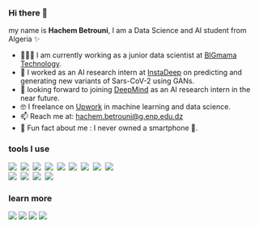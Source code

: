 ### Hi there 👋

my name is **Hachem Betrouni**, I am a Data Science and AI student from Algeria ✨

- 👨🏽‍💻 I am currently working as a junior data scientist at <a href="https://big-mama.io/en/home/">BIGmama Technology</a>.
- 💉 I worked as an AI research intern at <a href="https://www.instadeep.com/">InstaDeep</a> on predicting and generating new variants of Sars-CoV-2 using GANs. 
- 🌱 looking forward to joining <a href="https://www.deepmind.com/">DeepMind</a> as an AI research intern in the near future.
- 🤓 I freelance on <a href="https://www.upwork.com/freelancers/~01b79e4e53cd1ca324">Upwork</a> in machine learning and data science. 
- 📫 Reach me at: hachem.betrouni@g.enp.edu.dz
- 🤫 Fun fact about me : I never owned a smartphone 📱.

### tools I use 
<img src="https://img.shields.io/badge/-Python-05122A?style=flat&logo=python&color=lightgrey">&nbsp;
<img src="https://img.shields.io/badge/-Pytorch-05122A?style=flat&logo=pytorch&color=lightgrey">&nbsp;
<img src="https://img.shields.io/badge/-tesnorflow-05122A?style=flat&logo=tensorflow&color=lightgrey">&nbsp;
<img src="https://img.shields.io/badge/-Git-05122A?style=flat&logo=git&color=lightgrey">&nbsp;
<img src="https://img.shields.io/badge/-Bash-05122A?style=flat&logo=gnubash&logoColor=000000&color=lightgrey">&nbsp;
<img src="https://img.shields.io/badge/-Docker-05122A?style=flat&logo=Docker&color=lightgrey">&nbsp;
<img src="https://img.shields.io/badge/-vsCode-05122A?style=flat&logo=visual-studio-code&logoColor=007ACC&color=lightgrey">&nbsp;
<img src="https://img.shields.io/badge/-colab-05122A?style=flat&logo=google-colab&color=lightgrey">&nbsp;
<img src="https://img.shields.io/badge/-Linux-05122A?style=flat&logo=Linux&color=lightgrey">&nbsp;\
<img src="https://img.shields.io/badge/-JavaScript-05122A?style=flat&logo=javascript&color=lightgrey">&nbsp;
<img src="https://img.shields.io/badge/-HTML-05122A?style=flat&logo=HTML5&color=lightgrey">&nbsp;
<img src="https://img.shields.io/badge/-Latex-05122A?style=flat&logo=latex&logoColor=007ACC&color=lightgrey">&nbsp;
<img src="https://img.shields.io/badge/-Markdown-05122A?style=flat&logo=markdown&color=lightgrey">&nbsp;



### learn more
<a href="https://1hachem.github.io/"><img src="https://img.shields.io/static/v1?label=link to&message=My site&color=blue"></a>
<a href="https://1hachem.github.io/assets/documents/AIhacktunisia.pdf"><img src="https://img.shields.io/static/v1?label=link to&message=My resume&color=orange"></a> 
<a href="https://www.linkedin.com/in/hachem-betrouni/"><img src="https://img.shields.io/static/v1?label=&logo=linkedin&message=linkedin&color=blue"></a>
<a href="https://www.upwork.com/freelancers/~01b79e4e53cd1ca324"><img src="https://img.shields.io/static/v1?label=&logo=upwork&message=Upwork&color=yellow"></a>

